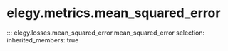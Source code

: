 
# elegy.metrics.mean_squared_error
::: elegy.losses.mean_squared_error.mean_squared_error
    selection:
        inherited_members: true